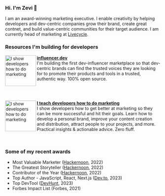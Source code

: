 ### Hi. I'm Zevi 👋

I am an award-winning marketing executive. I enable creativity by helping developers and dev-centric companies grow their brand, create great contnet, and build value-centric communities for their target audience. I am currently head of marketing at [Livecycle](https://github.com/livecycle).
<br/>
### Resources I'm building for developers
<!-- FEATURED PROJECTS:START -->
<p align="left">
<a href="https://influencer.dev/" title="influencer.dev"><img src="https://github.com/zevireinitz/zevireinitz/assets/92805730/acaf7b62-7f22-4d04-987c-1cc16b9327c4" alt="I show developers how to do marketing" width="100px" align="left" /></a>
<a href="https://influencer.dev/" title="The dev-centric influencer marketplace"><strong>influencer.dev</strong></a>
<br/> I'm building the first dev-influencer marketplace so that dev-centric brands can find the trusted voices they are looking for to promote their products and tools in a trusted, authentic way. 100% open source.

</p> <br/> <br/>
<p align="left">
<a href="https://devscandomarketing.substack.com/" title="Share your Docker Compose app logs remotely"><img src="https://github.com/zevireinitz/zevireinitz/assets/92805730/8673d9be-525d-4abb-8f56-8e752a7319f1" alt="I show developers how to do marketing" width="100px" align="left" /></a>
<a href="https://devscandomarketing.substack.com/" title="I teach developers how to do marketing"><strong>I teach developers how to do marketing</strong></a>
<br/> I show developers how to get better at marketing so they can be more successful and hit their goals. Learn how to develop a personal brand, improve your content creation and distribution, attract people to your projects, and more. Practical insights & actionable advice. Zero fluff.

</p> <br/>
<!-- FEATURED PROJECTS:END -->

### Some of my recent awards

- Most Valuable Marketer ([Hackernoon](https://hackernoon.com/meet-noonies-2022-3x-winner-zevi-reinitz-most-valuable-marketer-and-greatest-storyteller), 2022)
- The Greatest Storyteller ([Hackernoon](https://hackernoon.com/meet-noonies-2022-3x-winner-zevi-reinitz-most-valuable-marketer-and-greatest-storyteller), 2022)
- Contributor of the Year ([Hackernoon](https://hackernoon.com/meet-noonies-2022-3x-winner-zevi-reinitz-most-valuable-marketer-and-greatest-storyteller), 2022)
- Top Author - JavaScript, React, Next.js ([Dev.to](https://dev.to/zevireinitz), 2023)
- Top DevTool ([DevHunt](https://devhunt.org/tool/livecycle-docker-extension), 2023)
- Forbes Impact List (Forbes, 2021)


<!--
**zevireinitz/zevireinitz** is a ✨ _special_ ✨ repository because its `README.md` (this file) appears on your GitHub profile.

Here are some ideas to get you started:

- 🔭 I’m currently working on ...
- 🌱 I’m currently learning ...
- 👯 I’m looking to collaborate on ...
- 🤔 I’m looking for help with ...
- 💬 Ask me about ...
- 📫 How to reach me: ...
- 😄 Pronouns: ...
- ⚡ Fun fact: ...
-->
